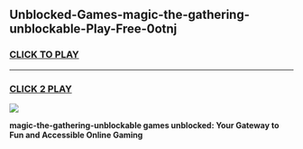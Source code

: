 
## Unblocked-Games-magic-the-gathering-unblockable-Play-Free-0otnj
<h3>
<a href="https://premium76.site?title=magic-the-gathering-unblockable&ref=23A">CLICK TO PLAY</a></h3>
<hr>

<h3>
<a href="https://premium76.site?title=magic-the-gathering-unblockable&ref=23A">CLICK 2 PLAY</a>
  
</h3>

<a href="https://premium76.site?title=magic-the-gathering-unblockable&ref=23A"><img src="https://clearcache.store/games.png"></a>


**magic-the-gathering-unblockable games unblocked: Your Gateway to Fun and Accessible Online Gaming**
